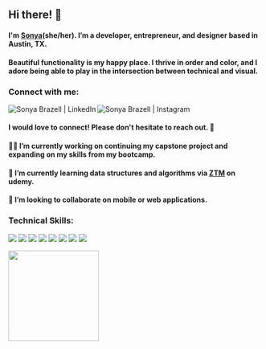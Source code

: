 ## Hi there! 👋

#### I'm [Sonya](https://www.notion.so/sonyabrazell/sonya-brazell-9525abc3a7b94ea48699afa6eb019591)(she/her). I’m a developer, entrepreneur, and designer based in Austin, TX.

#### Beautiful functionality is my happy place. I thrive in order and color, and I adore being able to play in the intersection between technical and visual.</h3>

### Connect with me:
<a href="https://www.linkedin.com/in/sonyabrazell"><img align="left" src="https://img.shields.io/badge/LinkedIn-87ABCB?style=for-the-badge&logo=linkedin&logoColor=white" alt="Sonya Brazell | LinkedIn"/></a>
<a href="https://instagram.com/cozy.codes"><img align="left" src="https://img.shields.io/badge/Instagram-ED605C?style=for-the-badge&logo=instagram&logoColor=white" alt = "Sonya Brazell | Instagram"/></a>
<br/>
#### I would love to connect! Please don't hesitate to reach out. 🤎

#### 👩‍💻 I’m currently working on continuing my capstone project and expanding on my skills from my bootcamp.

#### 🌱 I’m currently learning data structures and algorithms via <a href="https://zerotomastery.io/">ZTM</a> on udemy.
  
#### 👯 I’m looking to collaborate on mobile or web applications.

### Technical Skills:
![](https://img.shields.io/badge/JavaScript-DD98C1?style=for-the-badge&logo=javascript&logoColor=white)
![](https://img.shields.io/badge/React-AC9FF2?style=for-the-badge&logo=react&logoColor=white)
![](https://img.shields.io/badge/C%23-FBAE40?style=for-the-badge&logo=c-sharp&logoColor=white)
![](https://img.shields.io/badge/Python-6C98BF?style=for-the-badge&logo=python&logoColor=white)
![](https://img.shields.io/badge/Django-7E4729?style=for-the-badge&logo=django&logoColor=white)
![](https://img.shields.io/badge/HTML-E59A9A?style=for-the-badge&logo=html5&logoColor=white)
![](https://img.shields.io/badge/CSS-BE6E02?&style=for-the-badge&logo=css3&logoColor=white)
![](https://img.shields.io/badge/MySQL-83854f?style=for-the-badge&logo=mysql&logoColor=white)

<img height="180em" src="https://github-readme-stats.vercel.app/api?username=sonyabrazell&show_icons=true&hide_border=true&&count_private=true&include_all_commits=true" />

